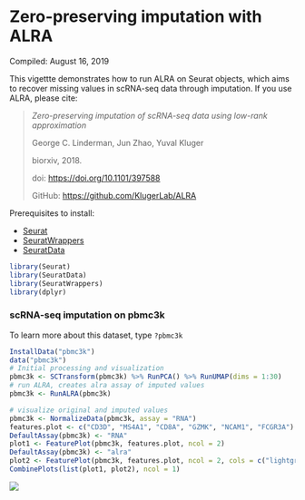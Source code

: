 Zero-preserving imputation with ALRA
================
Compiled: August 16, 2019

This vigettte demonstrates how to run ALRA on Seurat objects, which aims to recover missing values in scRNA-seq data through imputation. If you use ALRA, please cite:

> *Zero-preserving imputation of scRNA-seq data using low-rank approximation*
>
> George C. Linderman, Jun Zhao, Yuval Kluger
>
> biorxiv, 2018.
>
> doi: <https://doi.org/10.1101/397588>
>
> GitHub: <https://github.com/KlugerLab/ALRA>

Prerequisites to install:

-   [Seurat](https://satijalab.org/seurat/install)
-   [SeuratWrappers](https://github.com/satijalab/seurat-wrappers)
-   [SeuratData](https://github.com/satijalab/seurat-data)

``` r
library(Seurat)
library(SeuratData)
library(SeuratWrappers)
library(dplyr)
```

### scRNA-seq imputation on pbmc3k

To learn more about this dataset, type `?pbmc3k`

``` r
InstallData("pbmc3k")
data("pbmc3k")
# Initial processing and visualization
pbmc3k <- SCTransform(pbmc3k) %>% RunPCA() %>% RunUMAP(dims = 1:30)
# run ALRA, creates alra assay of imputed values
pbmc3k <- RunALRA(pbmc3k)
```

<!-- out.height = 8, fig.height = 20, fig.width = 16 -->
``` r
# visualize original and imputed values
pbmc3k <- NormalizeData(pbmc3k, assay = "RNA")
features.plot <- c("CD3D", "MS4A1", "CD8A", "GZMK", "NCAM1", "FCGR3A")
DefaultAssay(pbmc3k) <- "RNA"
plot1 <- FeaturePlot(pbmc3k, features.plot, ncol = 2)
DefaultAssay(pbmc3k) <- "alra"
plot2 <- FeaturePlot(pbmc3k, features.plot, ncol = 2, cols = c("lightgrey", "red"))
CombinePlots(list(plot1, plot2), ncol = 1)
```

![](alra_files/figure-markdown_github/explore-1.png)
